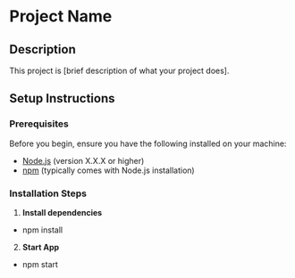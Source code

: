 # Project Name

## Description
This project is [brief description of what your project does].

## Setup Instructions

### Prerequisites
Before you begin, ensure you have the following installed on your machine:
- [Node.js](https://nodejs.org/) (version X.X.X or higher)
- [npm](https://www.npmjs.com/) (typically comes with Node.js installation)

### Installation Steps
1. **Install dependencies**
- npm install

2. **Start App**
- npm start
   
